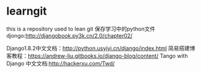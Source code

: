 # learngit
this is a repository used to lean git
保存学习中的python文件
djongo:http://djangobook.py3k.cn/2.0/chapter02/

Django1.8.2中文文档：http://python.usyiyi.cn/django/index.html
简易搭建博客教程：https://andrew-liu.gitbooks.io/django-blog/content/
Tango with Django 中文文档:http://hackerxu.com/Twd/

